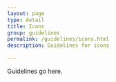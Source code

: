```yaml
---
layout: page
type: detail
title: Icons
group: guidelines
permalink: /guidelines/icons.html
description: Guidelines for icons

---
```


Guidelines go here.

